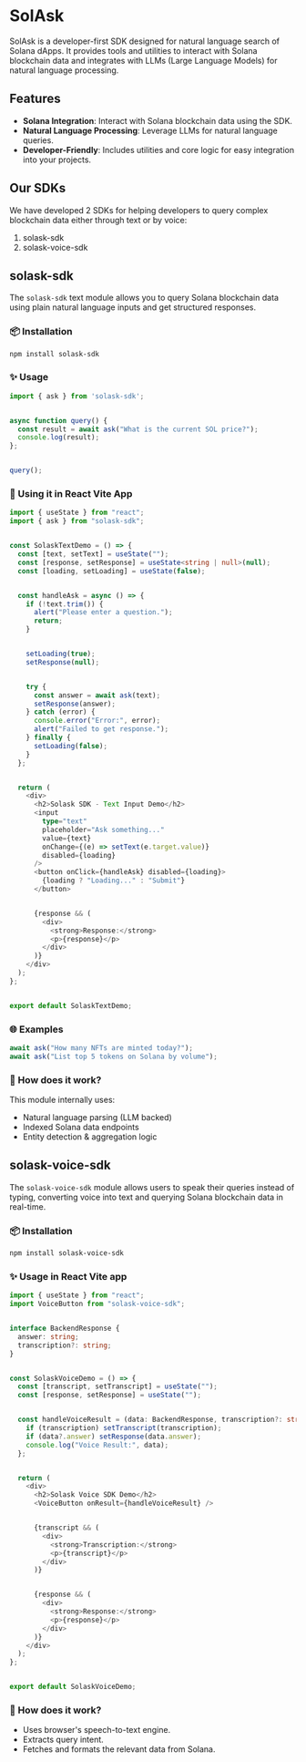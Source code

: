 # SolAsk

SolAsk is a developer-first SDK designed for natural language search of Solana dApps. It provides tools and utilities to interact with Solana blockchain data and integrates with LLMs (Large Language Models) for natural language processing.

## Features

- **Solana Integration**: Interact with Solana blockchain data using the SDK.
- **Natural Language Processing**: Leverage LLMs for natural language queries.
- **Developer-Friendly**: Includes utilities and core logic for easy integration into your projects.

## Our SDKs
We have developed 2 SDKs for helping developers to query complex blockchain data either through text or by voice:
1. solask-sdk
2. solask-voice-sdk

## solask-sdk


The `solask-sdk` text module allows you to query Solana blockchain data using plain natural language inputs and get structured responses.


### 📦 Installation


```bash
npm install solask-sdk
```


### ✨ Usage


```typescript
import { ask } from 'solask-sdk';


async function query() {
  const result = await ask("What is the current SOL price?");
  console.log(result);
};


query();
```


### 🔧 Using it in React Vite App
```typescript
import { useState } from "react";
import { ask } from "solask-sdk";


const SolaskTextDemo = () => {
  const [text, setText] = useState("");
  const [response, setResponse] = useState<string | null>(null);
  const [loading, setLoading] = useState(false);


  const handleAsk = async () => {
    if (!text.trim()) {
      alert("Please enter a question.");
      return;
    }


    setLoading(true);
    setResponse(null);


    try {
      const answer = await ask(text);
      setResponse(answer);
    } catch (error) {
      console.error("Error:", error);
      alert("Failed to get response.");
    } finally {
      setLoading(false);
    }
  };


  return (
    <div>
      <h2>Solask SDK - Text Input Demo</h2>
      <input
        type="text"
        placeholder="Ask something..."
        value={text}
        onChange={(e) => setText(e.target.value)}
        disabled={loading}
      />
      <button onClick={handleAsk} disabled={loading}>
        {loading ? "Loading..." : "Submit"}
      </button>


      {response && (
        <div>
          <strong>Response:</strong>
          <p>{response}</p>
        </div>
      )}
    </div>
  );
};


export default SolaskTextDemo;
```


### 🌐 Examples


```typescript
await ask("How many NFTs are minted today?");
await ask("List top 5 tokens on Solana by volume");
```


### 🧠 How does it work?
This module internally uses:
- Natural language parsing (LLM backed)
- Indexed Solana data endpoints
- Entity detection & aggregation logic



## solask-voice-sdk
The `solask-voice-sdk` module allows users to speak their queries instead of typing, converting voice into text and querying Solana blockchain data in real-time.


### 📦 Installation
```bash
npm install solask-voice-sdk
```


### ✨ Usage in React Vite app
```typescript
import { useState } from "react";
import VoiceButton from "solask-voice-sdk";


interface BackendResponse {
  answer: string;
  transcription?: string;
}


const SolaskVoiceDemo = () => {
  const [transcript, setTranscript] = useState("");
  const [response, setResponse] = useState("");


  const handleVoiceResult = (data: BackendResponse, transcription?: string) => {
    if (transcription) setTranscript(transcription);
    if (data?.answer) setResponse(data.answer);
    console.log("Voice Result:", data);
  };


  return (
    <div>
      <h2>Solask Voice SDK Demo</h2>
      <VoiceButton onResult={handleVoiceResult} />


      {transcript && (
        <div>
          <strong>Transcription:</strong>
          <p>{transcript}</p>
        </div>
      )}


      {response && (
        <div>
          <strong>Response:</strong>
          <p>{response}</p>
        </div>
      )}
    </div>
  );
};


export default SolaskVoiceDemo;
```


### 🧠 How does it work?
- Uses browser's speech-to-text engine.
- Extracts query intent.
- Fetches and formats the relevant data from Solana.

